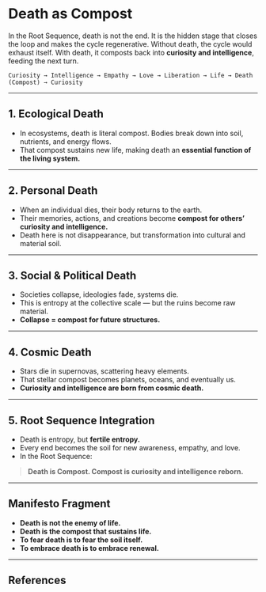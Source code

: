 # Death as Compost

In the Root Sequence, death is not the end. It is the hidden stage that closes the loop and makes the cycle regenerative. Without death, the cycle would exhaust itself. With death, it composts back into **curiosity and intelligence**, feeding the next turn.

```
Curiosity → Intelligence → Empathy → Love → Liberation → Life → Death (Compost) → Curiosity
```

---

## 1. Ecological Death

* In ecosystems, death is literal compost. Bodies break down into soil, nutrients, and energy flows.  
* That compost sustains new life, making death an **essential function of the living system.**  

---

## 2. Personal Death

* When an individual dies, their body returns to the earth.  
* Their memories, actions, and creations become **compost for others’ curiosity and intelligence.**  
* Death here is not disappearance, but transformation into cultural and material soil.  

---

## 3. Social & Political Death

* Societies collapse, ideologies fade, systems die.  
* This is entropy at the collective scale — but the ruins become raw material.  
* **Collapse = compost for future structures.**  

---

## 4. Cosmic Death

* Stars die in supernovas, scattering heavy elements.  
* That stellar compost becomes planets, oceans, and eventually us.  
* **Curiosity and intelligence are born from cosmic death.**  

---

## 5. Root Sequence Integration

* Death is entropy, but **fertile entropy.**  
* Every end becomes the soil for new awareness, empathy, and love.  
* In the Root Sequence:  

> **Death is Compost. Compost is curiosity and intelligence reborn.**

---

## Manifesto Fragment

* **Death is not the enemy of life.**  
* **Death is the compost that sustains life.**  
* **To fear death is to fear the soil itself.**  
* **To embrace death is to embrace renewal.**

---

## References

[^1]: Source placeholder. Replace with relevant references.
